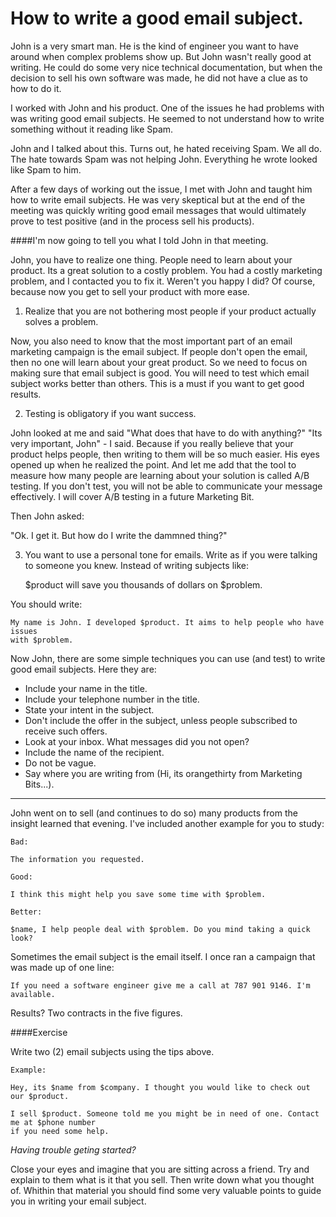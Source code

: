 How to write a good email subject.
==================================

John is a very smart man. He is the kind of engineer you want to have 
around when complex problems show up. But John wasn't really good at
writing. He could do some very nice technical documentation, but when the decision 
to sell his own software was made, he did not have a clue as to how to do it.

I worked with John and his product. One of the issues he had problems with 
was writing good email subjects. He seemed to not understand how to write
something without it reading like Spam.

John and I talked about this. Turns out, he hated receiving Spam. We all do.
The hate towards Spam was not helping John. Everything he wrote looked
like Spam to him.

After a few days of working out the issue, I met with John and taught him how
to write email subjects. He was very skeptical but at the end of the meeting
was quickly writing good email messages that would ultimately prove to test positive
(and in the process sell his products).

####I'm now going to tell you what I told John in that meeting. 

John, you have to realize one thing. People need to learn about your product.
Its a great solution to a costly problem. You had a costly marketing problem,
and I contacted you to fix it. Weren't you happy I did? Of course, because now
you get to sell your product with more ease.

1. Realize that you are not bothering most people if your product actually 
solves a problem.

Now, you also need to know that the most important part of an email marketing
campaign is the email subject. If people don't open the email, then no one will
learn about your great product. So we need to focus on making sure that email subject
is good. You will need to test which email subject works better than others. This
is a must if you want to get good results.

2. Testing is obligatory if you want success.

John looked at me and said "What does that have to do with anything?"
"Its very important, John" - I said. Because if you really believe that
your product helps people, then writing to them will be
so much easier. His eyes opened up when he realized the point. And let me add
that the tool to measure how many people are learning about your solution
is called A/B testing. If you don't test, you will not be able to 
communicate your message effectively. I will cover A/B testing in a future Marketing Bit.

Then John asked:

"Ok. I get it. But how do I write the dammned thing?"

3. You want to use a personal tone for emails. Write as if you were
talking to someone you knew. Instead of writing subjects like:

    $product will save you thousands of dollars on $problem.
    
You should write:

    My name is John. I developed $product. It aims to help people who have issues
    with $problem.
    

Now John, there are some simple techniques you can use (and test) to write
good email subjects. Here they are:

- Include your name in the title.
- Include your telephone number in the title.
- State your intent in the subject.
- Don't include the offer in the subject, unless people subscribed to receive such offers.
- Look at your inbox. What messages did you not open?
- Include the name of the recipient.
- Do not be vague.
- Say where you are writing from (Hi, its orangethirty from Marketing Bits...).


***

John went on to sell (and continues to do so) many products from the insight
learned that evening. I've included another example for you to study:


    Bad: 
    
    The information you requested. 
    
    Good: 
    
    I think this might help you save some time with $problem.
    
    Better:
    
    $name, I help people deal with $problem. Do you mind taking a quick look?
    
    

Sometimes the email subject is the email itself. I once ran a campaign that 
was made up of one line:

    If you need a software engineer give me a call at 787 901 9146. I'm available.

Results? Two contracts in the five figures. 



####Exercise

Write two (2) email subjects using the tips above.

    Example:
    
    Hey, its $name from $company. I thought you would like to check out our $product.
    
    I sell $product. Someone told me you might be in need of one. Contact me at $phone number
    if you need some help.
    

*Having trouble geting started?*

Close your eyes and imagine that you are sitting across a friend. Try and
explain to them what is it that you sell. Then write down what you thought of.
Whithin that material you should find some very valuable points to guide you
in writing your email subject.



